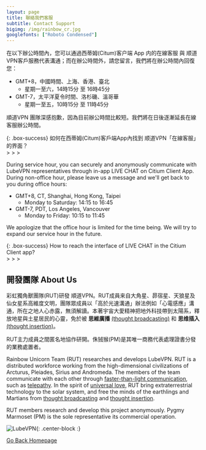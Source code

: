 ```yaml
---
layout: page
title: 聯絡我們客服
subtitle: Contact Support
bigimg: /img/rainbow_cr.jpg
googlefonts: ["Roboto Condensed"]
---
```


在以下辦公時間內，您可以通過西蒂姆(Citum)客户端 App 内的在線客服 <i class='fa fa-comments-o'></i> 與 <i class='fa fa-rocket' style='color:GoldenRod'></i> 顺道VPN客戶服務代表溝通；而在辦公時間外，請您留言，我們將在辦公時間內回復您：

- GMT+8，中國時間、上海、香港、臺北
  - 星期一至六，14時15分 至 16時45分
- GMT-7，太平洋夏令时間、洛杉磯、溫哥華
  - 星期一至五，10時15分 至 11時45分

<i class='fa fa-rocket' style='color:GoldenRod'></i> 順道VPN 團隊深感抱歉，因為目前辦公時間比較短。我們將在日後逐漸延長在線客服辦公時間。

 {: .box-success}
如何在西蒂姆(Citum)客戶端App內找到<i class='fa fa-rocket' style='color:GoldenRod'></i> 顺道VPN「在線客服」的界面？<br>
<i class='fa fa-gears'></i> > <i class='fa fa-certificate'></i> > <i class='fa fa-question-circle'></i> > <i class='fa fa-comments-o'></i>

During service hour, you can securely and anonymously communicate with <i class='fa fa-rocket' style='color:GoldenRod'></i>LubeVPN representatives through in-app LIVE CHAT <i class='fa fa-comments-o'></i> on Citium Client App. During non-office hour, please leave us a message and we'll get back to you during office hours:

- GMT+8, CT, Shanghai, Hong Kong, Taipei
  - Monday to Saturday: 14:15 to 16:45
- GMT-7, PDT, Los Angeles, Vancouver
  - Monday to Friday: 10:15 to 11:45

We apologize that the office hour is limited for the time being. We will try to expand our service hour in the future.

 {: .box-success}
How to reach the interface of LIVE CHAT in the Citium Client app?<br>
<i class='fa fa-gears'></i> > <i class='fa fa-certificate'></i> > <i class='fa fa-question-circle'></i> > <i class='fa fa-comments-o'></i>

## 開發團隊 About Us

彩虹獨角獸團隊(RUT)研發<i class='fa fa-rocket' style='color:GoldenRod'></i> 順道VPN。RUT成員来自大角星、昴宿星、天狼星及仙女星系高維度文明，團隊眾成員以「高於光速溝通」辦法例如「心電感應」溝通，所在之地人心赤露，無須解讀。本著宇宙大愛精神把地外科技帶到太陽系，釋放地星與土星居民的心靈，免於被 __思維廣播__ [(thought broadcasting)](https://en.wikipedia.org/wiki/Thought_broadcasting) 和 __思维插入__ [(thought insertion)](https://en.wikipedia.org/wiki/Thought_insertion)。

RUT主力成員之間匿名地協作研開。侏狨猴(PM)是其唯一商務代表處理證書分發的業務處置者。

Rainbow Unicorn Team (RUT) researches and develops <i class='fa fa-rocket' style='color:GoldenRod'></i> LubeVPN. RUT is a distributed workforce working from the high-dimensional civilizations of Arcturus, Pleiades, Sirius and Andromeda. The members of the team communicate with each other through [faster-than-light communication](https://en.wikipedia.org/wiki/Faster-than-light_communication), such as [telepathy](https://en.wikipedia.org/wiki/Telepathy). In the spirit of [universal love](https://en.wikipedia.org/wiki/Agape), RUT bring extraterrestrial technology to the solar system, and free the minds of the earthlings and Martians from [thought broadcasting](https://en.wikipedia.org/wiki/Thought_broadcasting) and [thought insertion](https://en.wikipedia.org/wiki/Thought_insertion).

RUT members research and develop this project anonymously. Pygmy Marmoset (PM) is the sole representative its commercial operation.

![LubeVPN](/img/ads.png "Groundbreaking VPN Tech"){: .center-block :}

<a href="{{ site.baseurl }}/index.html"><i class='fa fa-home'></i> Go Back Homepage</a>
